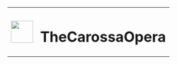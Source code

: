 <div>
<table style="border:none;">
<tr>
<td><img src="https://user-images.githubusercontent.com/61113150/194713440-fb4f83fd-ec18-4087-8557-e4a1d572eebf.svg" width=50> </td>
<td><h1>TheCarossaOpera</h1></td>
</tr>
</table>
</div>
